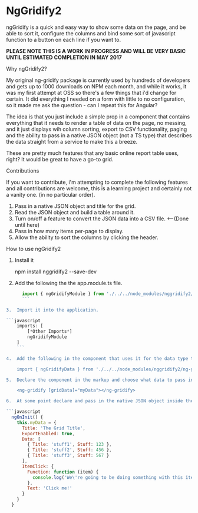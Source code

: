 # NgGridify2

ngGridify is a quick and easy way to show some data on the page, and be able to sort it, configure the columns and bind some sort of javascript function to a button on each line if you want to.

**PLEASE NOTE THIS IS A WORK IN PROGRESS AND WILL BE VERY BASIC UNTIL ESTIMATED COMPLETION IN MAY 2017**

Why ngGridify2?

My original ng-gridify package is currently used by hundreds of developers and gets up to 1000 downloads on NPM each month, and while it works, it was my first attempt at OSS so there's a few things that i'd change for certain. It did everything I needed on a form with little to no configuration, so it made me ask the question - can I repeat this for Angular?

The idea is that you just include a simple prop in a component that contains everything that it needs to render a table of data on the page, no messing, and it just displays wih column sorting, export to CSV functionality, paging and the ability to pass in a native JSON object (not a TS type) that describes the data straight from a service to make this a breeze.

These are pretty much features that any basic online report table uses, right? It would be great to have a go-to grid.

Contributions

If you want to contribute, i'm attempting to complete the following features and all contributions are welcome, this is a learning project and certainly not a vanity one. (in no particular order).

1.  Pass in a native JSON object and title for the grid.
2.  Read the JSON object and build a table around it. 
3.  Turn on/off a feature to convert the JSON data into a CSV file. <--(Done until here)
4.  Pass in how many items per-page to display.
5.  Allow the ability to sort the columns by clicking the header.


How to use ngGridify2

1.  Install it

    npm install nggridify2 --save-dev

2.  Add the following the the app.module.ts file.

```javascript
      import { ngGridifyModule } from './../../node_modules/nggridify2/ng-gridify.module';
      ```

3.  Import it into the application.

```javascript
    imports: [
        [*Other Imports*]
        ngGridifyModule
    ]
    ```

4.  Add the following in the component that uses it for the data type that is required to bind.

    import { ngGridifyData } from './../../node_modules/nggridify2/ng-gridify.types';

5.  Declare the component in the markup and choose what data to pass in.

    <ng-gridify [gridData]="myData"></ng-gridify>

6.  At some point declare and pass in the native JSON object inside the type 'ngGridifyData'.

```javascript
  ngOnInit() { 
    this.myData = { 
      Title: 'The Grid Title', 
      ExportEnabled: true,
      Data: [
        { Title: 'stuff1', Stuff: 123 },
        { Title: 'stuff2', Stuff: 456 },
        { Title: 'stuff3', Stuff: 567 }
      ], 
      ItemClick: {
        Function: function (item) { 
          console.log('We\'re going to be doing something with this item:', item); 
        },
        Text: 'Click me!'
      }
    } 
  }
  ```

